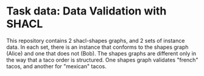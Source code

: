 # Task data:  Data Validation with SHACL
This repository contains 2 shacl-shapes graphs, and 2 sets of instance data. In each set, there is an instance that conforms to the shapes graph (Alice) and one that does not (Bob). The shapes graphs are different only in the way that a taco order is structured. One shapes graph validates "french" tacos, and another for "mexican" tacos. 
